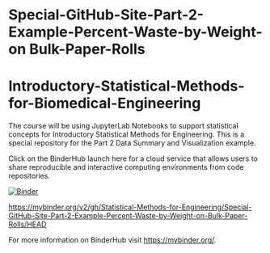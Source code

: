 # Special-GitHub-Site-Part-2-Example-Percent-Waste-by-Weight-on Bulk-Paper-Rolls
# Introductory-Statistical-Methods-for-Biomedical-Engineering

The course will be using JupyterLab Notebooks to support statistical concepts for Introductory Statistical Methods for Engineering. This is a special repository for the Part 2 Data Summary and Visualization example.    

Click on the BinderHub launch here for a cloud service that allows users to share reproducible and interactive computing environments from code repositories. 

[![Binder](https://mybinder.org/badge_logo.svg)](https://mybinder.org/v2/gh/Statistical-Methods-for-Engineering/Special-GitHub-Site-Part-2-Example-Percent-Waste-by-Weight-on-Bulk-Paper-Rolls/HEAD)

https://mybinder.org/v2/gh/Statistical-Methods-for-Engineering/Special-GitHub-Site-Part-2-Example-Percent-Waste-by-Weight-on-Bulk-Paper-Rolls/HEAD


For more information on BinderHub visit https://mybinder.org/.
